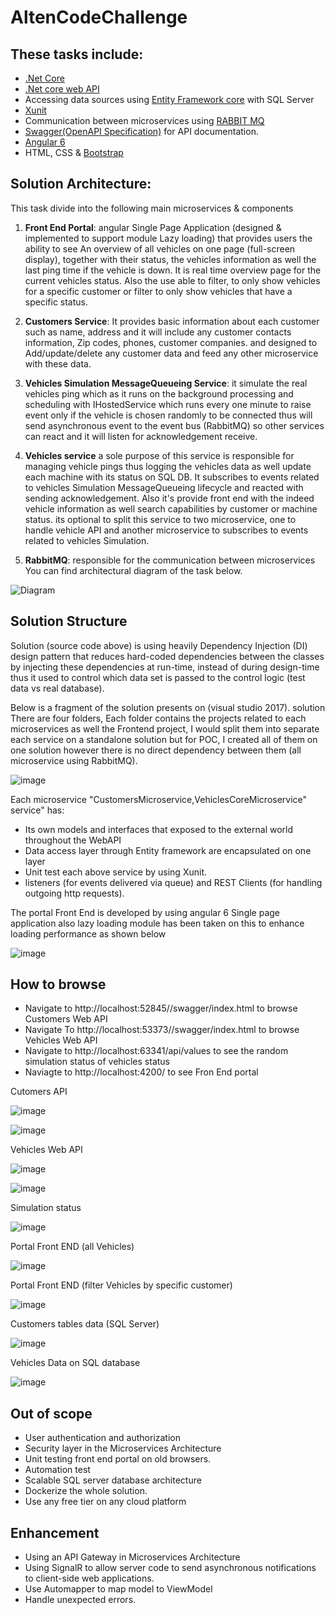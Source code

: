 # AltenCodeChallenge

## These tasks include:
- [.Net Core](https://docs.microsoft.com/en-us/dotnet/core/) 
- [.Net core web API](https://docs.microsoft.com/en-us/aspnet/core/web-api/?view=aspnetcore-2.2)
- Accessing data sources using [Entity Framework core](https://docs.microsoft.com/en-us/ef/core/get-started/netcore/) with SQL Server
- [Xunit](https://xunit.net/)
- Communication between microservices using [RABBIT MQ](https://www.rabbitmq.com/)
- [Swagger(OpenAPI Specification)](https://docs.microsoft.com/en-us/aspnet/core/tutorials/web-api-help-pages-using-swagger?view=aspnetcore-2.2) for API documentation.
- [Angular 6](https://angular.io/)
- HTML, CSS & [Bootstrap](https://getbootstrap.com/docs/4.3/getting-started/introduction/)

## Solution Architecture:
This task divide into the following main microservices & components
1. **Front End Portal**: angular Single Page Application (designed & implemented to support module Lazy loading) that provides users the ability to see An overview of all vehicles on one page (full-screen display), together with their status, the vehicles information as well the last ping time if the vehicle is down. It is real time overview page for the current vehicles status. Also the use able to filter, to only show vehicles for a specific customer or filter to only show vehicles that have a specific status.

2. **Customers Service**: It provides basic information about each customer such as name, address and it will include any customer contacts information, Zip codes, phones, customer companies. and designed to Add/update/delete any customer data and feed any other microservice with these data.   

3. **Vehicles Simulation MessageQueueing Service**: it simulate the real vehicles ping which as it runs on the background processing and scheduling with IHostedService which runs every one minute to raise event only if the vehicle is chosen randomly to be connected thus will send asynchronous event to the event bus (RabbitMQ) so other services can react and it will listen for acknowledgement receive.   

4. **Vehicles service** a sole purpose of this service is responsible for managing vehicle pings thus logging the vehicles data as well update each machine with its status on SQL DB. It subscribes to events related to vehicles Simulation MessageQueueing lifecycle and reacted with sending acknowledgement.
Also it's provide front end with the indeed vehicle information as well search capabilities by customer or machine status. its optional to split this service to two microservice, one to handle vehicle API and another microservice to subscribes to events related to vehicles Simulation.

5. **RabbitMQ**: responsible for the communication between microservices
You can find architectural diagram of the task below.

![Diagram ](https://user-images.githubusercontent.com/30432856/57286173-03ffd480-70b5-11e9-9ec7-6cdd454f5afb.png)


## Solution Structure
Solution (source code above) is using heavily Dependency Injection (DI) design pattern that reduces hard-coded dependencies between the classes by injecting these dependencies at run-time, instead of during design-time thus it used to control which data set is passed to the control logic (test data vs real database).

Below is a fragment of the solution presents on (visual studio 2017). solution  There are four folders, Each folder contains the projects related to each microservices as well the Frontend project, I would split them into separate each service on a standalone solution but for POC, I created all of them on one solution however there is no direct dependency between them (all microservice using RabbitMQ).  


![image](https://user-images.githubusercontent.com/30432856/57258133-c753bf00-705b-11e9-8808-2161c40cdde3.png)



Each microservice "CustomersMicroservice,VehiclesCoreMicroservice" service" has:  
- Its own models and interfaces that exposed to the external world throughout the WebAPI
- Data access layer through Entity framework are encapsulated on one layer
- Unit test each above service by using Xunit.
- listeners (for events delivered via queue) and REST Clients (for handling outgoing http requests).

The portal Front End is developed by using angular 6 Single page application also lazy loading module has been taken on this to enhance loading performance as shown below 

![image](https://user-images.githubusercontent.com/30432856/57258961-41854300-705e-11e9-9fd7-146862d5af7e.png)


## How to browse 
- Navigate to http://localhost:52845//swagger/index.html to browse Customers Web API
- Navigate To http://localhost:53373//swagger/index.html to browse Vehicles Web API
- Navigate to http://localhost:63341/api/values to see the random simulation status of vehicles status
- Naviagte to http://localhost:4200/ to see Fron End portal


Cutomers API

![image](https://user-images.githubusercontent.com/30432856/57304224-3b837680-70df-11e9-8254-368bfd2e90c1.png)

![image](https://user-images.githubusercontent.com/30432856/57304797-45f24000-70e0-11e9-930c-a14bd28fbc62.png)

Vehicles Web API

![image](https://user-images.githubusercontent.com/30432856/57304884-63270e80-70e0-11e9-8e53-8a34b6e7861e.png)

![image](https://user-images.githubusercontent.com/30432856/57304951-85b92780-70e0-11e9-8db2-281b968dcd0e.png)

Simulation status

![image](https://user-images.githubusercontent.com/30432856/57306033-5b686980-70e2-11e9-9161-bce1da0d860c.png)


Portal Front END (all Vehicles)

![image](https://user-images.githubusercontent.com/30432856/57305453-679ff700-70e1-11e9-9271-3c1aeeb2ed23.png)

Portal Front END (filter Vehicles by specific customer)

![image](https://user-images.githubusercontent.com/30432856/57305533-88684c80-70e1-11e9-8f08-3e4a92f2518c.png)


Customers tables data (SQL Server)

![image](https://user-images.githubusercontent.com/30432856/57306124-8eaaf880-70e2-11e9-8522-c7deb65a7d78.png)



Vehicles Data on SQL database

![image](https://user-images.githubusercontent.com/30432856/57306256-ce71e000-70e2-11e9-83c4-184427b9c348.png)


## Out of scope
- User authentication and authorization
- Security layer in the Microservices Architecture
- Unit testing front end portal on old browsers.
- Automation test
- Scalable SQL server database architecture
- Dockerize the whole solution.
- Use any free tier on any cloud platform 

## Enhancement
- Using an API Gateway in Microservices Architecture
- Using SignalR to allow server code to send asynchronous notifications to client-side web applications.
- Use Automapper to map model to ViewModel
- Handle unexpected errors.

